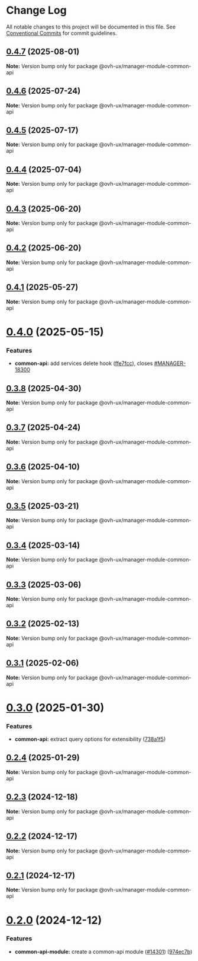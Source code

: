 # Change Log

All notable changes to this project will be documented in this file.
See [Conventional Commits](https://conventionalcommits.org) for commit guidelines.

## [0.4.7](https://github.com/ovh/manager/compare/@ovh-ux/manager-module-common-api@0.4.6...@ovh-ux/manager-module-common-api@0.4.7) (2025-08-01)

**Note:** Version bump only for package @ovh-ux/manager-module-common-api





## [0.4.6](https://github.com/ovh/manager/compare/@ovh-ux/manager-module-common-api@0.4.5...@ovh-ux/manager-module-common-api@0.4.6) (2025-07-24)

**Note:** Version bump only for package @ovh-ux/manager-module-common-api





## [0.4.5](https://github.com/ovh/manager/compare/@ovh-ux/manager-module-common-api@0.4.4...@ovh-ux/manager-module-common-api@0.4.5) (2025-07-17)

**Note:** Version bump only for package @ovh-ux/manager-module-common-api





## [0.4.4](https://github.com/ovh/manager/compare/@ovh-ux/manager-module-common-api@0.4.3...@ovh-ux/manager-module-common-api@0.4.4) (2025-07-04)

**Note:** Version bump only for package @ovh-ux/manager-module-common-api





## [0.4.3](https://github.com/ovh/manager/compare/@ovh-ux/manager-module-common-api@0.4.2...@ovh-ux/manager-module-common-api@0.4.3) (2025-06-20)

**Note:** Version bump only for package @ovh-ux/manager-module-common-api





## [0.4.2](https://github.com/ovh/manager/compare/@ovh-ux/manager-module-common-api@0.4.1...@ovh-ux/manager-module-common-api@0.4.2) (2025-06-20)

**Note:** Version bump only for package @ovh-ux/manager-module-common-api





## [0.4.1](https://github.com/ovh/manager/compare/@ovh-ux/manager-module-common-api@0.4.0...@ovh-ux/manager-module-common-api@0.4.1) (2025-05-27)

**Note:** Version bump only for package @ovh-ux/manager-module-common-api





# [0.4.0](https://github.com/ovh/manager/compare/@ovh-ux/manager-module-common-api@0.3.8...@ovh-ux/manager-module-common-api@0.4.0) (2025-05-15)


### Features

* **common-api:** add services delete hook ([ffe7fcc](https://github.com/ovh/manager/commit/ffe7fcce010c47bdd7f200fbbb1e57b894fae587)), closes [#MANAGER-18300](https://github.com/ovh/manager/issues/MANAGER-18300)





## [0.3.8](https://github.com/ovh/manager/compare/@ovh-ux/manager-module-common-api@0.3.7...@ovh-ux/manager-module-common-api@0.3.8) (2025-04-30)

**Note:** Version bump only for package @ovh-ux/manager-module-common-api





## [0.3.7](https://github.com/ovh/manager/compare/@ovh-ux/manager-module-common-api@0.3.6...@ovh-ux/manager-module-common-api@0.3.7) (2025-04-24)

**Note:** Version bump only for package @ovh-ux/manager-module-common-api





## [0.3.6](https://github.com/ovh/manager/compare/@ovh-ux/manager-module-common-api@0.3.5...@ovh-ux/manager-module-common-api@0.3.6) (2025-04-10)

**Note:** Version bump only for package @ovh-ux/manager-module-common-api





## [0.3.5](https://github.com/ovh/manager/compare/@ovh-ux/manager-module-common-api@0.3.4...@ovh-ux/manager-module-common-api@0.3.5) (2025-03-21)

**Note:** Version bump only for package @ovh-ux/manager-module-common-api





## [0.3.4](https://github.com/ovh/manager/compare/@ovh-ux/manager-module-common-api@0.3.3...@ovh-ux/manager-module-common-api@0.3.4) (2025-03-14)

**Note:** Version bump only for package @ovh-ux/manager-module-common-api





## [0.3.3](https://github.com/ovh/manager/compare/@ovh-ux/manager-module-common-api@0.3.2...@ovh-ux/manager-module-common-api@0.3.3) (2025-03-06)

**Note:** Version bump only for package @ovh-ux/manager-module-common-api





## [0.3.2](https://github.com/ovh/manager/compare/@ovh-ux/manager-module-common-api@0.3.1...@ovh-ux/manager-module-common-api@0.3.2) (2025-02-13)

**Note:** Version bump only for package @ovh-ux/manager-module-common-api





## [0.3.1](https://github.com/ovh/manager/compare/@ovh-ux/manager-module-common-api@0.3.0...@ovh-ux/manager-module-common-api@0.3.1) (2025-02-06)

**Note:** Version bump only for package @ovh-ux/manager-module-common-api





# [0.3.0](https://github.com/ovh/manager/compare/@ovh-ux/manager-module-common-api@0.2.4...@ovh-ux/manager-module-common-api@0.3.0) (2025-01-30)


### Features

* **common-api:** extract query options for extensibility ([738a1f5](https://github.com/ovh/manager/commit/738a1f53340f4afed534eb5175a81745906efcaf))





## [0.2.4](https://github.com/ovh/manager/compare/@ovh-ux/manager-module-common-api@0.2.3...@ovh-ux/manager-module-common-api@0.2.4) (2025-01-29)

**Note:** Version bump only for package @ovh-ux/manager-module-common-api





## [0.2.3](https://github.com/ovh/manager/compare/@ovh-ux/manager-module-common-api@0.2.2...@ovh-ux/manager-module-common-api@0.2.3) (2024-12-18)

**Note:** Version bump only for package @ovh-ux/manager-module-common-api





## [0.2.2](https://github.com/ovh/manager/compare/@ovh-ux/manager-module-common-api@0.2.1...@ovh-ux/manager-module-common-api@0.2.2) (2024-12-17)

**Note:** Version bump only for package @ovh-ux/manager-module-common-api





## [0.2.1](https://github.com/ovh/manager/compare/@ovh-ux/manager-module-common-api@0.2.0...@ovh-ux/manager-module-common-api@0.2.1) (2024-12-17)

**Note:** Version bump only for package @ovh-ux/manager-module-common-api





# [0.2.0](https://github.com/ovh/manager/compare/@ovh-ux/manager-module-common-api@0.1.0...@ovh-ux/manager-module-common-api@0.2.0) (2024-12-12)


### Features

* **common-api-module:** create a common-api module ([#14301](https://github.com/ovh/manager/issues/14301)) ([974ec7b](https://github.com/ovh/manager/commit/974ec7bdef0017024793a4a1e2402fdaa8771d8b))
